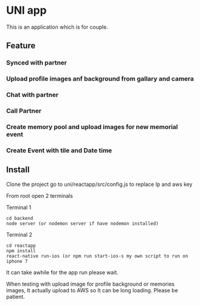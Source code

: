 # UNI app
This is an application which is for couple.

## Feature
### Synced with partner
### Upload profile images anf background from gallary and camera
### Chat with partner
### Call Partner
### Create memory pool and upload images for new memorial event
### Create Event with tile and Date time

## Install
Clone the project
go to uni/reactapp/src/config.js to replace Ip and aws key

From root open 2 terminals

Terminal 1

```
cd backend
node server (or nodemon server if have nodemon installed)
```

Terminal 2

```
cd reactapp
npm install
react-native run-ios (or npm run start-ios-s my own script to run on iphone 7

```
It can take awhile for the app run please wait.

When testing with upload image for profile background or memories images, It actually upload to AWS so It can be long loading. Please be patient.


